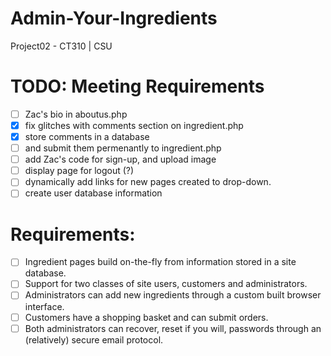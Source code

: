 # Admin-Your-Ingredients
Project02 - CT310 | CSU

# TODO: Meeting Requirements
- [ ] Zac's bio in aboutus.php
- [x] fix glitches with comments section on ingredient.php
- [x] store comments in a database 
- [ ] and submit them permenantly to ingredient.php
- [ ] add Zac's code for sign-up, and upload image
- [ ] display page for logout (?)
- [ ] dynamically add links for new pages created to drop-down.
- [ ] create user database information

# Requirements:
- [ ] Ingredient pages build on-the-fly from information stored in a site database.
- [ ] Support for two classes of site users, customers and administrators.
- [ ] Administrators can add new ingredients through a custom built browser interface.
- [ ] Customers have a shopping basket and can submit orders.
- [ ] Both administrators can recover, reset if you will, passwords through an (relatively) secure email protocol.
